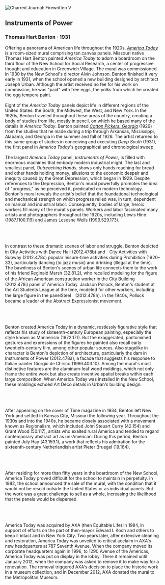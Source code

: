 <div class="artwork-of-the-day">
  <div class="container">
    <div class="img-wrapper">
      <img
        src="https://uploads6.wikiart.org/00216/images/thomas-hart-benton/main-image.jpg!Large.jpg"
        alt="Charred Journal: Firewritten V" />
    </div>
    <div class="artwork-detail">
      <div class="artwork-origin"> 
        <h2 class="artwork-name">Instruments of Power</h2>
        <h3 class="artist">
          Thomas Hart Benton
                    ·  1931
        </h3>
      </div>
      <p class="description">
        <span class="artwork-description-text ng-binding" ng-bind-html="viewModel.ArtworkOfTheDay.Description | unsafe">Offering a panorama of American life throughout the 1920s, <a target="_blank" href="https://www.wikiart.org/en/thomas-hart-benton/all-works#!#filterName:Series_america-today,resultType:masonry"><i>America Today</i></a> is a room-sized mural comprising ten canvas panels. Missouri native Thomas Hart Benton painted <i>America Today</i> to adorn a boardroom on the third floor of the New School for Social Research, a center of progressive thought and education in Greenwich Village. The mural was commissioned in 1930 by the New School's director Alvin Johnson. Benton finished it very early in 1931, when the school opened a new building designed by architect Joseph Urban. Although the artist received no fee for his work on commission, he was "paid" with free eggs, the yolks from which he created the egg tempera paint.<br><br>Eight of the <i>America Today</i> panels depict life in different regions of the United States: the South, the Midwest, the West, and New York. In the 1920s, Benton traveled throughout these areas of the country, creating a body of studies from life, mostly in pencil, on which he based many of the details in <i>America Today</i>. Benton painted <a target="_blank" href="https://www.wikiart.org/en/thomas-hart-benton/cotton-pickers-georgia-1929"><i>Cotton Pickers, Georgia</i></a> (1929) from the studies that he made during a trip through Arkansas, Mississippi, Alabama, and Georgia in the summer and fall of 1926. The artist returned to this same group of studies in conceiving and executing <i>Deep South</i> (1931), the first panel in <i>America Today</i>'s geographical and chronological sweep.<br><br>The largest <i>America Today</i> panel, <i>Instruments of Power</i>, is filled with enormous machines that embody modern industrial might. The last and smallest panel, <i>Outreaching Hands</i>, shows only hands reaching for bread and other hands holding money, allusions to the economic despair and inequity caused by the Great Depression, which began in 1929. Despite references to the Depression, Benton's mural powerfully promotes the idea of "progress," as he perceived it, predicated on modern technology. Benton's mural reveals the artist's belief that the foundational technological and mechanical strength on which progress relied was, in turn, dependent on manual and industrial labor. Consequently, bodies of large, heroic workers fill many of the mural's panels. Workers and labor fascinated many artists and photographers throughout the 1920s, including Lewis Hine (1987.1100.119) and James Lesesne Wells (1999.529.173).<br><br><br><br><br>In contrast to these dramatic scenes of labor and struggle, Benton depicted in City Activities with Dance Hall (2012.478b) and　City Activities with Subway (2012.478c) popular leisure-time activities during Prohibition (1920–33), particularly dancing (to jazz music) and drinking (illegal at the time). The bawdiness of Benton's scenes of urban life connects them to the work of his friend Reginald Marsh (32.81.2), who recalled modeling for the figure of the African American construction worker in the City Building　(2012.478i) panel of America Today. Jackson Pollock, Benton's student at the Art Students League at the time, modeled for other workers, including the large figure in the panelSteel　(2012.478h). In the 1940s, Pollock became a leader of the Abstract Expressionist movement.<br><br><br><br><br>Benton created America Today in a dynamic, restlessly figurative style that reflects his study of sixteenth-century European painting, especially the style known as Mannerism (1972.171). But the exaggerated, pantomimed gestures and expressions of the figures he painted also recall early twentieth-century film, among other popular sources. Also stagelike in character is Benton's depiction of architecture, particularly the dam in Instruments of Power (2012.478a), a facade that suggests his response to Italian painter Giorgio de Chirico (1996.403.10). Among the mural's most distinctive features are the aluminum-leaf wood moldings, which not only frame the entire work but also create inventive spatial breaks within each large composition. When America Today was installed in the New School, these moldings echoed Art Deco details in Urban's building design.<br><br><br><br><br>After appearing on the cover of Time magazine in 1934, Benton left New York and settled in Kansas City, Missouri the following year. Throughout the 1930s and into the 1940s, he became closely associated with a movement known as Regionalism, which included John Steuart Curry (42.154) and Grant Wood (50.117), artists who exalted rural America and tended to regard contemporary abstract art as un-American. During this period, Benton painted July Hay (43.159.1), a work that reflects his admiration for the sixteenth-century Netherlandish artist Pieter Bruegel (19.164).<br><br><br><br><br>After residing for more than fifty years in the boardroom of the New School, America Today proved difficult for the school to maintain in perpetuity. In 1982, the school announced the sale of the mural, with the condition that it would not be resold outside the United States or as individual panels. But the work was a great challenge to sell as a whole, increasing the likelihood that the panels would be dispersed.<br><br><br><br><br>America Today was acquired by AXA (then Equitable Life) in 1984, in support of efforts on the part of then-mayor Edward I. Koch and others to keep it intact and in New York City. Two years later, after extensive cleaning and restoration, America Today was unveiled to critical acclaim in AXA's new headquarters at 787 Seventh Avenue. When the company moved its corporate headquarters again in 1996, to 1290 Avenue of the Americas, America Today was put on display in the lobby. There it remained until January 2012, when the company was asked to remove it to make way for a renovation. The removal triggered AXA's decision to place the historic work in a museum collection, and in December 2012, AXA donated the mural to the Metropolitan Museum.</span>
                        <div class="text-shadow-container" ng-show="showShadow" style=""></div>
      </p>
    </div>
  </div>

</div>
